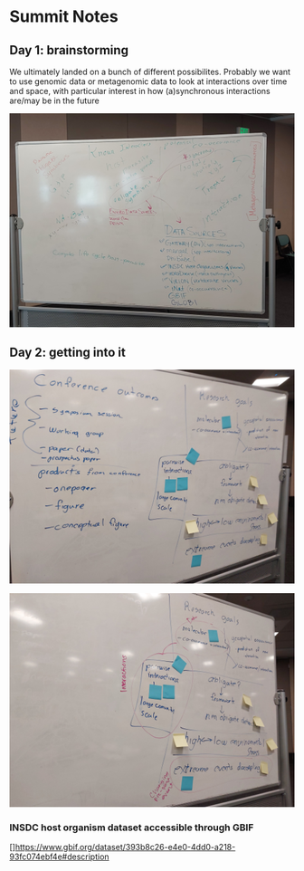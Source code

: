 # Summit Notes

## Day 1: brainstorming
We ultimately landed on a bunch of different possibilites. Probably we want to use genomic data or metagenomic data to look at interactions over time and space, with particular interest in how (a)synchronous interactions are/may be in the future 

![](./assets/whiteboard/20240514_172253.jpg)

## Day 2: getting into it

![](./assets/whiteboard/20240515_113431.jpg)

![](./assets/whiteboard/20240515_113606.jpg)


### INSDC host organism dataset accessible through GBIF
[]https://www.gbif.org/dataset/393b8c26-e4e0-4dd0-a218-93fc074ebf4e#description

